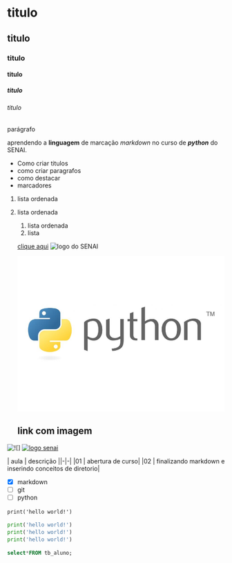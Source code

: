# titulo
## titulo
### titulo
#### titulo
##### titulo
###### titulo

parágrafo

aprendendo a **linguagem** de marcação *markdown* no curso de ***python*** do SENAI.
- Como criar titulos
- como criar paragrafos
- como destacar
- marcadores
1. lista ordenada
1. lista ordenada
      1. lista ordenada
      1. lista 

      [clique aqui](https://www.sistemafibra.org.br/senai/)
      ![logo do SENAI](https://logodownload.org/wp-content/uploads/2019/08/senai-logo-0.png)


      ![logo pthon](img\python.jpg)

      ## link com imagem

![![]](https://www.sistemafibra.org.br/senai/)
[![logo senai](https://logodownload.org/wp-content/uploads/2019/08/senai-logo-0.png)](https://www.sistemafibra.org.br/senai/)

| aula | descrição ||-|-|
|01 | abertura de curso|
|02 | finalizando markdown e inserindo conceitos de diretorio|


- [x] markdown
- [ ] git
- [ ] python

`print('hello world!')`

```python
print('hello world!')
print('hello world!')
print('hello world!')
```

```sql
select*FROM tb_aluno;
```
